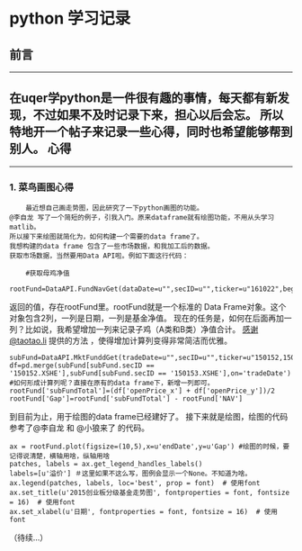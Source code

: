 # python 学习记录

前言
---
***
在uqer学python是一件很有趣的事情，每天都有新发现，不过如果不及时记录下来，担心以后会忘。
所以特地开一个帖子来记录一些心得，同时也希望能够帮到别人。
心得
---
***
### 1. 菜鸟画图心得
	    最近想自己画走势图，因此研究了一下python画图的功能。
   	@李自龙 写了一个简短的例子，引我入门。原来dataframe就有绘图功能，不用从头学习matlib。
   	所以接下来绘图就简化为，如何构建一个需要的data frame了。
   	我想构建的data frame 包含了一些市场数据，和我加工后的数据。
   	获取市场数据，当然要用Data API啦。例如下面这行代码：
	
```
    #获取母鸡净值
	rootFund=DataAPI.FundNavGet(dataDate=u"",secID=u"",ticker=u"161022",beginDate=u"20150101",endDate=u"20160131",field=u"endDate,NAV",pandas="1")
```
   返回的值，存在rootFund里。rootFund就是一个标准的 Data Frame对象。这个对象包含2列，一列是日期，一列是基金净值。
   现在的任务是，如何在后面再加一列？比如说，我希望增加一列来记录子鸡（A类和B类）净值合计。
   感谢@taotao.li 提供的方法 ，使得增加计算列变得非常简洁而优雅。
```
subFund=DataAPI.MktFunddGet(tradeDate=u"",secID=u"",ticker=u"150152,150153",beginDate=u"20150101",endDate=u"20151231",field=u"tradeDate,secID,openPrice",pandas="1")
df=pd.merge(subFund[subFund.secID == '150152.XSHE'],subFund[subFund.secID == '150153.XSHE'],on='tradeDate')
#如何形成计算列呢？直接在原有的data frame下，新增一列即可。
rootFund['subFundTotal']=(df['openPrice_x'] + df['openPrice_y'])/2
rootFund['Gap']=rootFund['subFundTotal'] - rootFund['NAV']
```
   到目前为止，用于绘图的data frame已经建好了。
   接下来就是绘图，绘图的代码参考了@李自龙 和 @小狼来了 的代码。
   
```   
ax = rootFund.plot(figsize=(10,5),x=u'endDate',y=u'Gap') #绘图的时候，要记得说清楚，横轴用啥，纵轴用啥
patches, labels = ax.get_legend_handles_labels()
labels=[u'溢价'] ＃这里如果不这么写，图例会显示一个None。不知道为啥。
ax.legend(patches, labels, loc='best', prop = font)  # 使用font
ax.set_title(u'2015创业板分级基金走势图', fontproperties = font, fontsize = 16)  # 使用font
ax.set_xlabel(u'日期', fontproperties = font, fontsize = 16)  # 使用font 

```



（待续...）	

